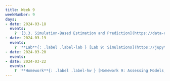```yaml
---
title: Week 9
weekNumber: 9
days:
- date: 2024-03-18
  events:
    ? '[3.3. Simulation-Based Estimation and Prediction](https://data-ohio.github.io/introductory-data-science/3/3/3_3_simulation.html)'
- date: 2024-03-19
  events:
    ? '**Lab**{: .label .label-lab } [Lab 9: Simulations](https://jupyterhub.academic.kube.ohio.edu/hub/user-redirect/git-pull?repo=https%3A%2F%2Fgithub.com%2Fdata-ohio%2FMATH2530_Spring23-24&urlpath=lab%2Ftree%2FMATH2530_Spring23-24%2Flab%2Flab09%2Flab09.ipynb&branch=main)'
- date: 2024-03-20
  events:
- date: 2024-03-22
  events:
    ? '**Homework**{: .label .label-hw } [Homework 9: Assessing Models, Binary Distributions, Parameters and Statistics](https://jupyterhub.academic.kube.ohio.edu/hub/user-redirect/git-pull?repo=https%3A%2F%2Fgithub.com%2Fdata-ohio%2FMATH2530_Spring23-24&urlpath=lab%2Ftree%2FMATH2530_Spring23-24%2Fhw%2Fhw09%2Fhw09.ipynb&branch=main)'
---
```


